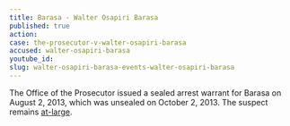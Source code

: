 ```yaml
---
title: Barasa - Walter Osapiri Barasa
published: true
action:
case: the-prosecutor-v-walter-osapiri-barasa
accused: walter-osapiri-barasa
youtube_id:
slug: walter-osapiri-barasa-events-walter-osapiri-barasa
---
```



The Office of the Prosecutor issued a sealed arrest warrant for Barasa on August 2, 2013, which was unsealed on October 2, 2013. The suspect remains [at-large](http://allafrica.com/stories/201501110255.html).